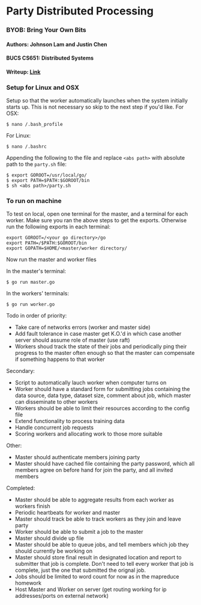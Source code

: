 # Party Distributed Processing
### BYOB: Bring Your Own Bits
#### Authors: Johnson Lam and Justin Chen 
#### BUCS CS651: Distributed Systems
#### Writeup: [Link](https://github.com/jlam17/cs651_final_project/blob/master/writeup/party-distributed-processing.pdf)

### Setup for Linux and OSX
Setup so that the worker automatically launches when the system initially starts up. This is not necessary so skip to the next step if you'd like. 
For OSX:
```
$ nano /.bash_profile
```
For Linux:
```
$ nano /.bashrc
```
Appending the following to the file and replace `<abs path>` with absolute path to the `party.sh` file:
```
$ export GOROOT=/usr/local/go/
$ export PATH=$PATH:$GOROOT/bin
$ sh <abs path>/party.sh
```

### To run on machine
To test on local, open one terminal for the master, and a terminal for each worker. Make sure you ran the above steps to get the exports. Otherwise run the following exports in each terminal:

```
export GOROOT=/<your go directory>/go
export PATH=/$PATH:$GOROOT/bin
export GOPATH=$HOME/<master/worker directory/
```

Now run the master and worker files

In the master's terminal:
```
$ go run master.go
```

In the workers' terminals:
```
$ go run worker.go
```

Todo in order of priority:
- Take care of networks errors (worker and master side) 
- Add fault tolerance in case master get K.O.'d in which case another server should assume role of master (use raft) 
- Workers shoud track the state of their jobs and periodically ping their progress to the master often enough so that the master can compensate if something happens to that worker


Secondary:
- Script to automatically lauch worker when computer turns on
- Worker should have a standard form for submitting jobs containing the data source, data type, dataset size, comment about job, which master can disseminate to other workers
- Workers should be able to limit their resources according to the config file
- Extend functionality to process training data 
- Handle concurrent job requests 
- Scoring workers and allocating work to those more suitable 

Other:
- Master should authenticate members joining party
- Master should have cached file containing the party password, which all members agree on before hand for join the party, and all invited members

Completed:
- Master should be able to aggregate results from each worker as workers finish
- Periodic heartbeats for worker and master 
- Master should track be able to track workers as they join and leave party
- Worker should be able to submit a job to the master
- Master should divide up file 
- Master should be able to queue jobs, and tell members which job they should currently be working on
- Master should store final result in designated location and report to submitter that job is complete. Don't need to tell every worker that job is complete, just the one that submitted the orignal job.
- Jobs should be limited to word count for now as in the mapreduce homework
- Host Master and Worker on server (get routing working for ip addresses/ports on external network) 
